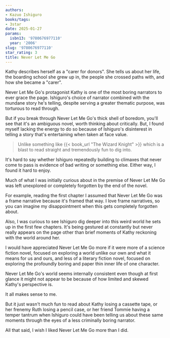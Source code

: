 ```yaml
---
authors:
- Kazuo Ishiguro
books/tags:
- 3star
date: 2025-01-27
params:
  isbn13: '9780676977110'
  year: '2006'
slug: '9780676977110'
star_rating: 3
title: Never Let Me Go
---
```


Kathy describes herself as a "carer for donors". She tells us about her life, the boarding school she grew up in, the people she crossed paths with, and how she became a "carer".

<!--more-->

Never Let Me Go's protagonist Kathy is one of the most boring narrators to ever grace the page. Ishiguro's choice of narrator combined with the mundane story he's telling, despite serving a greater thematic purpose, was torturous to read through.

But if you break through Never Let Me Go's thick shell of boredom, you'll see that it's an ambiguous novel, worth thinking about critically. But, I found myself lacking the energy to do so because of Ishiguro's disinterest in telling a story that's entertaining when taken at face value.

> Unlike something like {{< book_url "The Wizard Knight" >}} which is a blast to read straight and tremendously fun to dig into.

It's hard to say whether Ishiguro repeatedly building to climaxes that never come to pass is evidence of bad writing or something else. Either way, I found it hard to enjoy.

Much of what I was initially curious about in the premise of Never Let Me Go was left unexplored or completely forgotten by the end of the novel.

For example, reading the first chapter I assumed that Never Let Me Go was a frame narrative because it's framed that way. I love frame narratives, so you can imagine my disappointment when this gets completely forgotten about.

Also, I was curious to see Ishiguro dig deeper into this weird world he sets up in the first few chapters. It's being gestured at constantly but never really appears on the page other than brief moments of Kathy reckoning with the world around her.

I would have appreciated Never Let Me Go more if it were more of a science fiction novel, focused on exploring a world unlike our own and what it means for us and ours, and less of a literary fiction novel, focused on exploring the profoundly boring and paper thin inner life of one character.

Never Let Me Go's world seems internally consistent even though at first glance it might not appear to be because of how limited and skewed Kathy's perspective is.

It all makes sense to me.

But it just wasn't much fun to read about Kathy losing a cassette tape, or her frenemy Ruth losing a pencil case, or her friend Tommie having a temper tantrum when Ishiguro could have been telling us about these same moments through the eyes of a less criminally boring narrator.

All that said, I wish I liked Never Let Me Go more than I did.